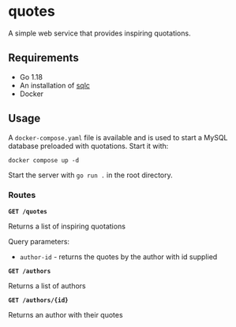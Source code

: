 # quotes

A simple web service that provides inspiring quotations.

## Requirements

- Go 1.18
- An installation of [sqlc](https://docs.sqlc.dev/en/stable/overview/install.html)
- Docker

## Usage

A `docker-compose.yaml` file is available and is used to start a MySQL database
preloaded with quotations. Start it with:

```
docker compose up -d
```

Start the server with `go run .` in the root directory.

### Routes

**`GET /quotes`**

Returns a list of inspiring quotations

Query parameters:

- `author-id` - returns the quotes by the author with id supplied

**`GET /authors`**

Returns a list of authors

**`GET /authors/{id}`**

Returns an author with their quotes
